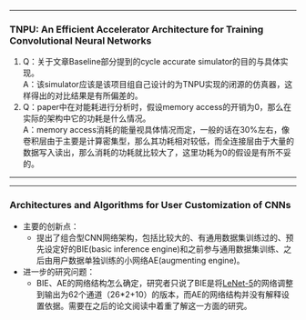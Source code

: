 *******
### TNPU: An Efficient Accelerator Architecture for Training Convolutional Neural Networks
1. Q：关于文章Baseline部分提到的cycle accurate simulator的目的与具体实现。   
A：该simulator应该是该项目组自己设计的为TNPU实现的闭源的仿真器，这样得出的对比结果是有所偏差的。
2. Q：paper中在对能耗进行分析时，假设memory access的开销为0，那么在实际的架构中它的功耗是什么情况。   
A：memory access消耗的能量视具体情况而定，一般的话在30%左右，像卷积层由于主要是计算密集型，那么其功耗相对较低，而全连接层由于大量的数据写入读出，那么消耗的功耗就比较大了，这里功耗为0的假设是有所不妥的。
*******
----
### Architectures and Algorithms for User Customization of CNNs
- 主要的创新点：
  - 提出了组合型CNN网络架构，包括比较大的、有通用数据集训练过的、预先设定好的BIE(basic inference engine)和之前参与通用数据集训练、之后由用户数据单独训练的小网络AE(augmenting engine)。
- 进一步的研究问题：
  - BIE、AE的网络结构怎么确定，研究者只说了BIE是将[LeNet-5](http://www.dengfanxin.cn/wp-content/uploads/2016/03/1998Lecun.pdf)的网络调整到输出为62个通道（26\*2+10）的版本，而AE的网络结构并没有解释设置依据。需要在之后的论文阅读中着重了解这一方面的研究。
